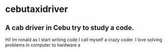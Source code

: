 # cebutaxidriver
## A cab driver in Cebu try to study a code. 
Hi! Im ronald as I start writing code I call myself a crazy coder. I love solving problems in computer to hardware a
